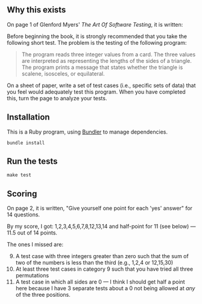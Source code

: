 ## Why this exists

On page 1 of Glenford Myers' _The Art Of Software Testing_, it is written:

Before beginning the book, it is strongly recommended that you take the following short test. The problem is the testing of the following program:

> The program reads three integer values from a card. The three values are interpreted as representing the lengths of the sides of a triangle. The program prints a message that states whether the triangle is scalene, isosceles, or equilateral.

On a sheet of paper, write a set of test cases (i.e., specific sets of data) that you feel would adequately test this program. When you have completed this, turn the page to analyze your tests.

## Installation

This is a Ruby program, using [Bundler](https://bundler.io/) to manage dependencies.

```
bundle install
```

## Run the tests

```
make test
```

## Scoring

On page 2, it is written, "Give yourself one point for each 'yes' answer" for 14 questions.

By my score, I got: 1,2,3,4,5,6,7,8,12,13,14 and half-point for 11 (see below) — 11.5 out of 14 points.

The ones I missed are:

9. A test case with three integers greater than zero such that the sum of two of the numbers is less than the third (e.g., 1,2,4 or 12,15,30)
10. At least three test cases in category 9 such that you have tried all three permutations
11. A test case in which all sides are 0 — I think I should get half a point here because I have 3 separate tests about a 0 not being allowed at _any_ of the three positions.
